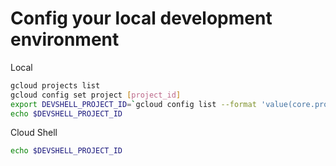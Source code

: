 # Config your local development environment

Local

```sh
gcloud projects list
gcloud config set project [project_id]
export DEVSHELL_PROJECT_ID=`gcloud config list --format 'value(core.project)'`
echo $DEVSHELL_PROJECT_ID
```

Cloud Shell

```sh
echo $DEVSHELL_PROJECT_ID
```

